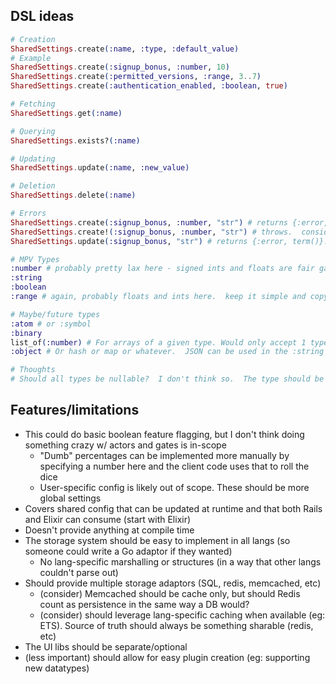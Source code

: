 ## DSL ideas

```elixir
# Creation
SharedSettings.create(:name, :type, :default_value)
# Example
SharedSettings.create(:signup_bonus, :number, 10)
SharedSettings.create(:permitted_versions, :range, 3..7)
SharedSettings.create(:authentication_enabled, :boolean, true)

# Fetching
SharedSettings.get(:name)

# Querying
SharedSettings.exists?(:name)

# Updating
SharedSettings.update(:name, :new_value)

# Deletion
SharedSettings.delete(:name)

# Errors
SharedSettings.create(:signup_bonus, :number, "str") # returns {:error, term()}.  Doesn't set a value
SharedSettings.create!(:signup_bonus, :number, "str") # throws.  consider adding bang variants to all methods?
SharedSettings.update(:signup_bonus, "str") # returns {:error, term()}.  Retains the old value

# MPV Types
:number # probably pretty lax here - signed ints and floats are fair game.  might consider having :float as its own type
:string
:boolean
:range # again, probably floats and ints here.  keep it simple and copy what Ruby/Elixir already do

# Maybe/future types
:atom # or :symbol
:binary
list_of(:number) # For arrays of a given type. Would only accept 1 type to start
:object # Or hash or map or whatever.  JSON can be used in the :string type if needed in MVP

# Thoughts
# Should all types be nullable?  I don't think so.  The type should be the type
```

## Features/limitations
- This could do basic boolean feature flagging, but I don't think doing something crazy w/ actors and gates is in-scope
  - "Dumb" percentages can be implemented more manually by specifying a number here and the client code uses that to roll the dice
  - User-specific config is likely out of scope.  These should be more global settings
- Covers shared config that can be updated at runtime and that both Rails and Elixir can consume (start with Elixir)
- Doesn't provide anything at compile time
- The storage system should be easy to implement in all langs (so someone could write a Go adaptor if they wanted)
  - No lang-specific marshalling or structures (in a way that other langs couldn't parse out)
- Should provide multiple storage adaptors (SQL, redis, memcached, etc)
  - (consider) Memcached should be cache only, but should Redis count as persistence in the same way a DB would?
  - (consider) should leverage lang-specific caching when available (eg: ETS).  Source of truth should always be something sharable (redis, etc)
- The UI libs should be separate/optional
- (less important) should allow for easy plugin creation (eg: supporting new datatypes)
